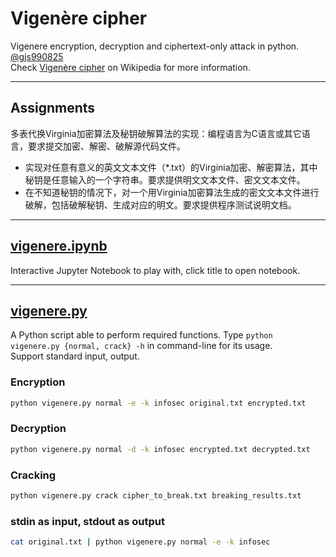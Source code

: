 # Vigenère cipher

Vigenere encryption, decryption and ciphertext-only attack in python. [@gjs990825](https://github.com/gjs990825)  
Check [Vigenère cipher](https://en.wikipedia.org/wiki/Vigen%C3%A8re_cipher) on Wikipedia for more information.

---

## Assignments

多表代换Virginia加密算法及秘钥破解算法的实现：编程语言为C语言或其它语言，要求提交加密、解密、破解源代码文件。

- 实现对任意有意义的英文文本文件（*.txt）的Virginia加密、解密算法，其中秘钥是任意输入的一个字符串。要求提供明文文本文件、密文文本文件。
- 在不知道秘钥的情况下，对一个用Virginia加密算法生成的密文文本文件进行破解，包括破解秘钥、生成对应的明文。要求提供程序测试说明文档。

---

## [vigenere.ipynb](vigenere.ipynb)

Interactive Jupyter Notebook to play with, click title to open notebook.

---

## [vigenere.py](vigenere.py)

A Python script able to perform required functions. Type `python vigenere.py {normal, crack} -h`
in command-line for its usage.  
Support standard input, output.

### Encryption

```bash
python vigenere.py normal -e -k infosec original.txt encrypted.txt
```

### Decryption

```bash
python vigenere.py normal -d -k infosec encrypted.txt decrypted.txt
```

### Cracking

```bash
python vigenere.py crack cipher_to_break.txt breaking_results.txt
```

### stdin as input, stdout as output

```bash
cat original.txt | python vigenere.py normal -e -k infosec
```
